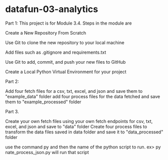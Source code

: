 # datafun-03-analytics

Part 1:
This project is for Module 3.4. Steps in the module are 

Create a New Repository From Scratch

Use Git to clone the new repository to your local machine

Add files such as .gitignore and requirements.txt

Use Git to add, commit, and push your new files to GitHub

Create a Local Python Virtual Environment for your project

Part 2:

Add four fetch files for a csv, txt, excel, and json and save them to "example_data" folder
add four process files for the data fetched and save them to "example_processed" folder


Part 3.

Create your own fetch files using your own fetch endpoints for csv, txt, excel, and json and save to "data" folder
Create four process files to transform the data files saved in data folder and save it to "data_processed" folder 

use the command py and then the name of the python script to run.   ex>  py nate_process_json.py  will run that script